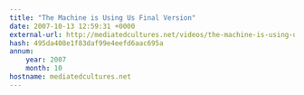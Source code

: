 ```yaml
---
title: "The Machine is Using Us Final Version"
date: 2007-10-13 12:59:31 +0000
external-url: http://mediatedcultures.net/videos/the-machine-is-using-us-final-version/
hash: 495da408e1f83daf99e4eefd6aac695a
annum:
    year: 2007
    month: 10
hostname: mediatedcultures.net
---
```



